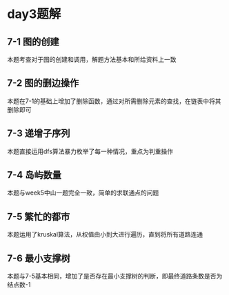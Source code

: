 # day3题解 #
## 7-1 图的创建 ##
本题考查对于图的创建和调用，解题方法基本和所给资料上一致
## 7-2 图的删边操作 ##
本题在7-1的基础上增加了删除函数，通过对所需删除元素的查找，在链表中将其删除即可
## 7-3 递增子序列 ##
本题直接运用dfs算法暴力枚举了每一种情况，重点为判重操作
## 7-4 岛屿数量 ##
本题与week5中山一题完全一致，简单的求联通点的问题
## 7-5 繁忙的都市 ##
本题运用了kruskal算法，从权值由小到大进行遍历，直到将所有道路连通
## 7-6 最小支撑树 ##
本题与7-5基本相同，增加了是否存在最小支撑树的判断，即最终道路条数是否为结点数-1